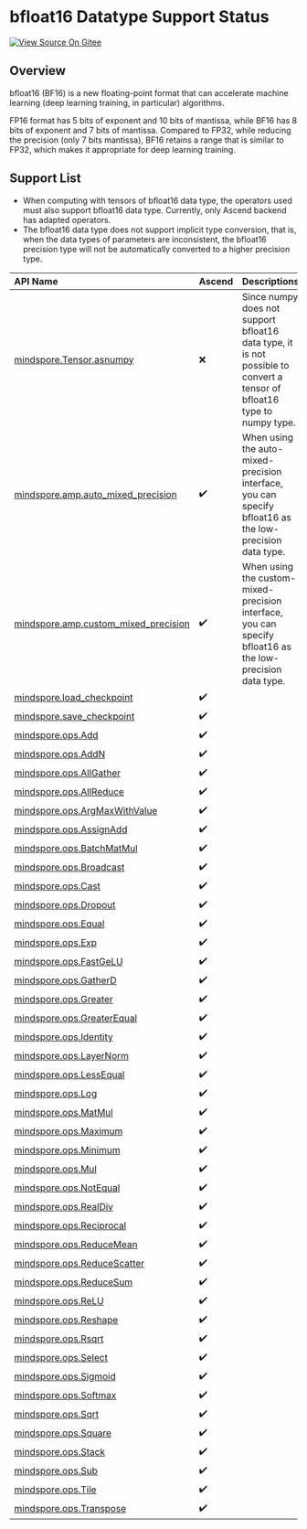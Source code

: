 # bfloat16 Datatype Support Status

[![View Source On Gitee](https://mindspore-website.obs.cn-north-4.myhuaweicloud.com/website-images/r2.3.q1/resource/_static/logo_source_en.svg)](https://gitee.com/mindspore/docs/blob/r2.3.q1/docs/mindspore/source_en/note/bfloat16_support.md)

## Overview

bfloat16 (BF16) is a new floating-point format that can accelerate machine learning (deep learning training, in particular) algorithms.

FP16 format has 5 bits of exponent and 10 bits of mantissa, while BF16 has 8 bits of exponent and 7 bits of mantissa. Compared to FP32, while reducing the precision (only 7 bits mantissa), BF16 retains a range that is similar to FP32, which makes it appropriate for deep learning training.

## Support List

- When computing with tensors of bfloat16 data type, the operators used must also support bfloat16 data type. Currently, only Ascend backend has adapted operators.
- The bfloat16 data type does not support implicit type conversion, that is, when the data types of parameters are inconsistent, the bfloat16 precision type will not be automatically converted to a higher precision type.

|API Name|Ascend|Descriptions|
|:----|:---------|:----|
|[mindspore.Tensor.asnumpy](https://www.mindspore.cn/docs/en/r2.3.0rc1/api_python/mindspore/Tensor/mindspore.Tensor.asnumpy.html)|❌|Since numpy does not support bfloat16 data type, it is not possible to convert a tensor of bfloat16 type to numpy type.|
|[mindspore.amp.auto_mixed_precision](https://www.mindspore.cn/docs/en/r2.3.0rc1/api_python/amp/mindspore.amp.auto_mixed_precision.html)|✔️|When using the auto-mixed-precision interface, you can specify bfloat16 as the low-precision data type.|
|[mindspore.amp.custom_mixed_precision](https://www.mindspore.cn/docs/en/r2.3.0rc1/api_python/amp/mindspore.amp.custom_mixed_precision.html)|✔️|When using the custom-mixed-precision interface, you can specify bfloat16 as the low-precision data type.|
|[mindspore.load_checkpoint](https://www.mindspore.cn/docs/en/r2.3.0rc1/api_python/mindspore/mindspore.load_checkpoint.html)|✔️||
|[mindspore.save_checkpoint](https://www.mindspore.cn/docs/en/r2.3.0rc1/api_python/mindspore/mindspore.save_checkpoint.html)|✔️||
|[mindspore.ops.Add](https://www.mindspore.cn/docs/en/r2.3.0rc1/api_python/ops/mindspore.ops.Add.html)|✔️||
|[mindspore.ops.AddN](https://www.mindspore.cn/docs/en/r2.3.0rc1/api_python/ops/mindspore.ops.AddN.html)|✔️||
|[mindspore.ops.AllGather](https://www.mindspore.cn/docs/en/r2.3.0rc1/api_python/ops/mindspore.ops.AllGather.html)|✔️||
|[mindspore.ops.AllReduce](https://www.mindspore.cn/docs/en/r2.3.0rc1/api_python/ops/mindspore.ops.AllReduce.html)|✔️||
|[mindspore.ops.ArgMaxWithValue](https://www.mindspore.cn/docs/en/r2.3.0rc1/api_python/ops/mindspore.ops.ArgMaxWithValue.html)|✔️||
|[mindspore.ops.AssignAdd](https://www.mindspore.cn/docs/en/r2.3.0rc1/api_python/ops/mindspore.ops.AssignAdd.html)|✔️||
|[mindspore.ops.BatchMatMul](https://www.mindspore.cn/docs/en/r2.3.0rc1/api_python/ops/mindspore.ops.BatchMatMul.html)|✔️||
|[mindspore.ops.Broadcast](https://www.mindspore.cn/docs/en/r2.3.0rc1/api_python/ops/mindspore.ops.Broadcast.html)|✔️||
|[mindspore.ops.Cast](https://www.mindspore.cn/docs/en/r2.3.0rc1/api_python/ops/mindspore.ops.Cast.html)|✔️||
|[mindspore.ops.Dropout](https://www.mindspore.cn/docs/en/r2.3.0rc1/api_python/ops/mindspore.ops.Dropout.html)|✔️||
|[mindspore.ops.Equal](https://www.mindspore.cn/docs/en/r2.3.0rc1/api_python/ops/mindspore.ops.Equal.html)|✔️||
|[mindspore.ops.Exp](https://www.mindspore.cn/docs/en/r2.3.0rc1/api_python/ops/mindspore.ops.Exp.html)|✔️||
|[mindspore.ops.FastGeLU](https://www.mindspore.cn/docs/en/r2.3.0rc1/api_python/ops/mindspore.ops.FastGeLU.html)|✔️||
|[mindspore.ops.GatherD](https://www.mindspore.cn/docs/en/r2.3.0rc1/api_python/ops/mindspore.ops.GatherD.html)|✔️||
|[mindspore.ops.Greater](https://www.mindspore.cn/docs/en/r2.3.0rc1/api_python/ops/mindspore.ops.Greater.html)|✔️||
|[mindspore.ops.GreaterEqual](https://www.mindspore.cn/docs/en/r2.3.0rc1/api_python/ops/mindspore.ops.GreaterEqual.html)|✔️||
|[mindspore.ops.Identity](https://www.mindspore.cn/docs/en/r2.3.0rc1/api_python/ops/mindspore.ops.Identity.html)|✔️||
|[mindspore.ops.LayerNorm](https://www.mindspore.cn/docs/en/r2.3.0rc1/api_python/ops/mindspore.ops.LayerNorm.html)|✔️||
|[mindspore.ops.LessEqual](https://www.mindspore.cn/docs/en/r2.3.0rc1/api_python/ops/mindspore.ops.LessEqual.html)|✔️||
|[mindspore.ops.Log](https://www.mindspore.cn/docs/en/r2.3.0rc1/api_python/ops/mindspore.ops.Log.html)|✔️||
|[mindspore.ops.MatMul](https://www.mindspore.cn/docs/en/r2.3.0rc1/api_python/ops/mindspore.ops.MatMul.html)|✔️||
|[mindspore.ops.Maximum](https://www.mindspore.cn/docs/en/r2.3.0rc1/api_python/ops/mindspore.ops.Maximum.html)|✔️||
|[mindspore.ops.Minimum](https://www.mindspore.cn/docs/en/r2.3.0rc1/api_python/ops/mindspore.ops.Minimum.html)|✔️||
|[mindspore.ops.Mul](https://www.mindspore.cn/docs/en/r2.3.0rc1/api_python/ops/mindspore.ops.Mul.html)|✔️||
|[mindspore.ops.NotEqual](https://www.mindspore.cn/docs/en/r2.3.0rc1/api_python/ops/mindspore.ops.NotEqual.html)|✔️||
|[mindspore.ops.RealDiv](https://www.mindspore.cn/docs/en/r2.3.0rc1/api_python/ops/mindspore.ops.RealDiv.html)|✔️||
|[mindspore.ops.Reciprocal](https://www.mindspore.cn/docs/en/r2.3.0rc1/api_python/ops/mindspore.ops.Reciprocal.html)|✔️||
|[mindspore.ops.ReduceMean](https://www.mindspore.cn/docs/en/r2.3.0rc1/api_python/ops/mindspore.ops.ReduceMean.html)|✔️||
|[mindspore.ops.ReduceScatter](https://www.mindspore.cn/docs/en/r2.3.0rc1/api_python/ops/mindspore.ops.ReduceScatter.html)|✔️||
|[mindspore.ops.ReduceSum](https://www.mindspore.cn/docs/en/r2.3.0rc1/api_python/ops/mindspore.ops.ReduceSum.html)|✔️||
|[mindspore.ops.ReLU](https://www.mindspore.cn/docs/en/r2.3.0rc1/api_python/ops/mindspore.ops.ReLU.html)|✔️||
|[mindspore.ops.Reshape](https://www.mindspore.cn/docs/en/r2.3.0rc1/api_python/ops/mindspore.ops.Reshape.html)|✔️||
|[mindspore.ops.Rsqrt](https://www.mindspore.cn/docs/en/r2.3.0rc1/api_python/ops/mindspore.ops.Rsqrt.html)|✔️||
|[mindspore.ops.Select](https://www.mindspore.cn/docs/en/r2.3.0rc1/api_python/ops/mindspore.ops.Select.html)|✔️||
|[mindspore.ops.Sigmoid](https://www.mindspore.cn/docs/en/r2.3.0rc1/api_python/ops/mindspore.ops.Sigmoid.html)|✔️||
|[mindspore.ops.Softmax](https://www.mindspore.cn/docs/en/r2.3.0rc1/api_python/ops/mindspore.ops.Softmax.html)|✔️||
|[mindspore.ops.Sqrt](https://www.mindspore.cn/docs/en/r2.3.0rc1/api_python/ops/mindspore.ops.Sqrt.html)|✔️||
|[mindspore.ops.Square](https://www.mindspore.cn/docs/en/r2.3.0rc1/api_python/ops/mindspore.ops.Square.html)|✔️||
|[mindspore.ops.Stack](https://www.mindspore.cn/docs/en/r2.3.0rc1/api_python/ops/mindspore.ops.Stack.html)|✔️||
|[mindspore.ops.Sub](https://www.mindspore.cn/docs/en/r2.3.0rc1/api_python/ops/mindspore.ops.Sub.html)|✔️||
|[mindspore.ops.Tile](https://www.mindspore.cn/docs/en/r2.3.0rc1/api_python/ops/mindspore.ops.Tile.html)|✔️||
|[mindspore.ops.Transpose](https://www.mindspore.cn/docs/en/r2.3.0rc1/api_python/ops/mindspore.ops.Transpose.html)|✔️||
